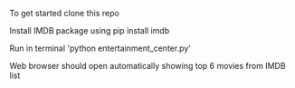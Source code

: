 To get started clone this repo

Install IMDB package using pip install imdb

Run in terminal 'python entertainment_center.py'

Web browser should open automatically showing top 6 movies from IMDB list
